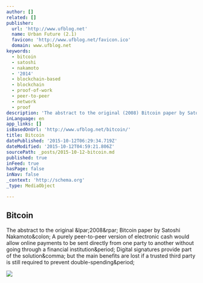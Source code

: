 ```yaml
---
author: []
related: []
publisher:
  url: 'http://www.ufblog.net'
  name: Urban Future (2.1)
  favicon: 'http://www.ufblog.net/favicon.ico'
  domain: www.ufblog.net
keywords:
  - bitcoin
  - satoshi
  - nakamoto
  - '2014'
  - blockchain-based
  - blockchain
  - proof-of-work
  - peer-to-peer
  - network
  - proof
description: 'The abstract to the original (2008) Bitcoin paper by Satoshi Nakamoto: A purely peer-to-peer version of electronic cash would allow online payments to be sent directly from one party to another without going through a financial institution. Digital signatures provide part of the solution, but the main benefits are lost if a trusted third party is still required to prevent double-spending.'
inLanguage: en
app_links: []
isBasedOnUrl: 'http://www.ufblog.net/bitcoin/'
title: Bitcoin
datePublished: '2015-10-12T06:29:34.719Z'
dateModified: '2015-10-12T04:59:21.806Z'
sourcePath: _posts/2015-10-12-bitcoin.md
published: true
inFeed: true
hasPage: false
inNav: false
_context: 'http://schema.org'
_type: MediaObject

---
```

<article style=""><h1>Bitcoin</h1><p>The abstract to the original &amp;lpar;2008&amp;rpar; Bitcoin paper by Satoshi Nakamoto&amp;colon; A purely peer-to-peer version of electronic cash would allow online payments to be sent directly from one party to another without going through a financial institution&amp;period; Digital signatures provide part of the solution&amp;comma; but the main benefits are lost if a trusted third party is still required to prevent double-spending&amp;period;</p><img src="https://s0.wp.com/i/blank.jpg" /></article>